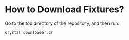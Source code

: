 # How to Download Fixtures?

Go to the top directory of the repository, and then run:

```
crystal downloader.cr
```